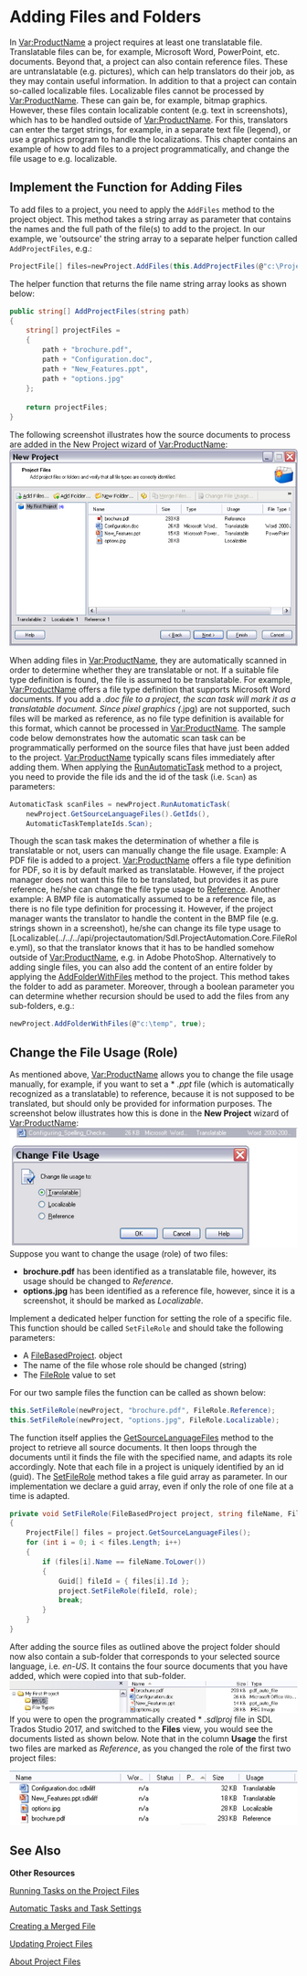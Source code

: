 Adding Files and Folders
==

In <Var:ProductName> a project requires at least one translatable file. Translatable files can be, for example, Microsoft Word, PowerPoint, etc. documents. Beyond that, a project can also contain reference files. These are untranslatable (e.g. pictures), which can help translators do their job, as they may contain useful information. In addition to that a project can contain so-called localizable files. Localizable files cannot be processed by <Var:ProductName>. These can gain be, for example, bitmap graphics. However, these files contain localizable content (e.g. text in screenshots), which has to be handled outside of <Var:ProductName>. For this, translators can enter the target strings, for example, in a separate text file (legend), or use a graphics program to handle the localizations. This chapter contains an example of how to add files to a project programmatically, and change the file usage to e.g. localizable.

Implement the Function for Adding Files
--

To add files to a project, you need to apply the ```AddFiles``` method to the project object. This method takes a string array as parameter that contains the names and the full path of the file(s) to add to the project. In our example, we 'outsource' the string array to a separate helper function called ```AddProjectFiles```, e.g.:

```CS
ProjectFile[] files=newProject.AddFiles(this.AddProjectFiles(@"c:\ProjectFiles\Documents\"));
```

The helper function that returns the file name string array looks as shown below:

```CS
public string[] AddProjectFiles(string path)
{
    string[] projectFiles = 
    { 
        path + "brochure.pdf", 
        path + "Configuration.doc",   
        path + "New_Features.ppt", 
        path + "options.jpg"
    };

    return projectFiles;
}
```
The following screenshot illustrates how the source documents to process are added in the New Project wizard of <Var:ProductName>:
![NewProject03](images/NewProject03.jpg)

When adding files in <Var:ProductName>, they are automatically scanned in order to determine whether they are translatable or not. If a suitable file type definition is found, the file is assumed to be translatable. For example, <Var:ProductName> offers a file type definition that supports Microsoft Word documents. If you add a *.doc file to a project, the scan task will mark it as a translatable document. Since pixel graphics (*.jpg) are not supported, such files will be marked as reference, as no file type definition is available for this format, which cannot be processed in <Var:ProductName>. The sample code below demonstrates how the automatic scan task can be programmatically performed on the source files that have just been added to the project. <Var:ProductName> typically scans files immediately after adding them. When applying the [RunAutomaticTask](../../..//api/projectautomation/Sdl.ProjectAutomation.FileBased.FileBasedProject.yml#Sdl_ProjectAutomation_FileBased_FileBasedProject_RunAutomaticTask_System_Guid___System_String_) method to a project, you need to provide the file ids and the id of the task (i.e. ```Scan```) as parameters:

```CS
AutomaticTask scanFiles = newProject.RunAutomaticTask(
    newProject.GetSourceLanguageFiles().GetIds(),
    AutomaticTaskTemplateIds.Scan);
```

Though the scan task makes the determination of whether a file is translatable or not, users can manually change the file usage. Example: A PDF file is added to a project. <Var:ProductName> offers a file type definition for PDF, so it is by default marked as translatable. However, if the project manager does not want this file to be translated, but provides it as pure reference, he/she can change the file type usage to [Reference](../../../api/projectautomation/Sdl.ProjectAutomation.Core.FileRole.yml). Another example: A BMP file is automatically assumed to be a reference file, as there is no file type definition for processing it. However, if the project manager wants the translator to handle the content in the BMP file (e.g. strings shown in a screenshot), he/she can change its file type usage to [Localizable(../../../api/projectautomation/Sdl.ProjectAutomation.Core.FileRole.yml), so that the translator knows that it has to be handled somehow outside of <Var:ProductName>, e.g. in Adobe PhotoShop.
Alternatively to adding single files, you can also add the content of an entire folder by applying the [AddFolderWithFiles](../../../api/projectautomation/Sdl.ProjectAutomation.Core.IProject.yml#Sdl_ProjectAutomation_Core_IProject_AddFolderWithFiles_System_String_System_Boolean_) method to the project. This method takes the folder to add as parameter. Moreover, through a boolean parameter you can determine whether recursion should be used to add the files from any sub-folders, e.g.:

```CS
newProject.AddFolderWithFiles(@"c:\temp", true);
```

Change the File Usage (Role)
--

As mentioned above, <Var:ProductName> allows you to change the file usage manually, for example, if you want to set a * *.ppt* file (which is automatically recognized as a translatable) to reference, because it is not supposed to be translated, but should only be provided for information purposes. The screenshot below illustrates how this is done in the **New Project** wizard of <Var:ProductName>:
![FileUsage](images/FileUsage.jpg)
Suppose you want to change the usage (role) of two files:

* **brochure.pdf** has been identified as a translatable file, however, its usage should be changed to *Reference*.
* **options.jpg** has been identified as a reference file, however, since it is a screenshot, it should be marked as *Localizable*.

Implement a dedicated helper function for setting the role of a specific file. This function should be called ```SetFileRole``` and should take the following parameters:
* A [FileBasedProject](../../../api/projectautomation/Sdl.ProjectAutomation.FileBased.FileBasedProject.yml). object
* The name of the file whose role should be changed (string)
* The [FileRole](../../../api/projectautomation/Sdl.ProjectAutomation.Core.FileRole.yml) value to set

For our two sample files the function can be called as shown below:

```CS
this.SetFileRole(newProject, "brochure.pdf", FileRole.Reference);
this.SetFileRole(newProject, "options.jpg", FileRole.Localizable);
```

The function itself applies the [GetSourceLanguageFiles](../../../api/projectautomation/Sdl.ProjectAutomation.FileBased.FileBasedProject.yml#Sdl_ProjectAutomation_FileBased_FileBasedProject_GetSourceLanguageFiles) method to the project to retrieve all source documents. It then loops through the documents until it finds the file with the specified name, and adapts its role accordingly. Note that each file in a project is uniquely identified by an id (guid). The [SetFileRole](../../../api/projectautomation/Sdl.ProjectAutomation.FileBased.FileBasedProject.yml#Sdl_ProjectAutomation_FileBased_FileBasedProject_SetFileRole_System_Guid___Sdl_ProjectAutomation_Core_FileRole_)  method takes a file guid array as parameter. In our implementation we declare a guid array, even if only the role of one file at a time is adapted.

```CS
private void SetFileRole(FileBasedProject project, string fileName, FileRole role)
{
    ProjectFile[] files = project.GetSourceLanguageFiles();
    for (int i = 0; i < files.Length; i++)
    {
        if (files[i].Name == fileName.ToLower())
        {
            Guid[] fileId = { files[i].Id };
            project.SetFileRole(fileId, role);
            break;
        }
    }
}
```

After adding the source files as outlined above the project folder should now also contain a sub-folder that corresponds to your selected source language, i.e. *en-US*. It contains the four source documents that you have added, which were copied into that sub-folder.
![FoldersAfterAddingsFiles](images/FoldersAfterAddingsFiles.jpg)
If you were to open the programmatically created * *.sdlproj* file in SDL Trados Studio 2017, and switched to the **Files** view, you would see the documents listed as shown below. Note that in the column **Usage** the first two files are marked as *Reference*, as you changed the role of the first two project files:

![FilesAddedAsReference](images/FilesAddedAsReference.jpg)

See Also
--

**Other Resources**

[Running Tasks on the Project Files](running_tasks_on_project_files.md)

[Automatic Tasks and Task Settings](automatic_tasks_and_task_settings.md)

[Creating a Merged File](creating_a_merged_file.md)

[Updating Project Files](updating_project_files.md)

[About Project Files](../about_project_files.md)